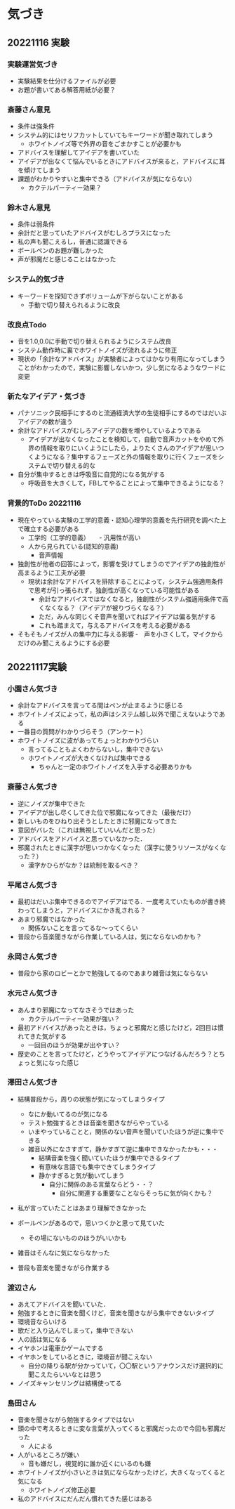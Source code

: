 # 気づき
## 20221116 実験
### 実験運営気づき
- 実験結果を仕分けるファイルが必要
- お題が書いてある解答用紙が必要？

### 斎藤さん意見
- 条件は強条件
- システム的にはセリフカットしていてもキーワードが聞き取れてしまう
  - ホワイトノイズ等で外界の音をごまかすことが必要かも
- アドバイスを理解してアイデアを書いていた
- アイデアが出なくて悩んでいるときにアドバイスが来ると，アドバイスに耳を傾けてしまう
- 課題がわかりやすいと集中できる（アドバイスが気にならない）
  - カクテルパーティー効果？
### 鈴木さん意見
- 条件は弱条件
- 余計だと思っていたアドバイスがむしろプラスになった
- 私の声も聞こえるし，普通に認識できる
- ボールペンのお題が難しかった
- 声が邪魔だと感じることはなかった
### システム的気づき
- キーワードを探知できずボリュームが下がらないことがある
  - 手動で切り替えられるように改良
### 改良点Todo
- 音を1.0,0.0に手動で切り替えられるようにシステム改良
- システム動作時に裏でホワイトノイズが流れるように修正
- 現状の「余計なアドバイス」が実験者によってはかなり有用になってしまうことがわかったので，実験に影響しないかつ，少し気になるようなワードに変更
### 新たなアイデア・気づき
- パナソニック民相手にするのと流通経済大学の生徒相手にするのではだいぶアイデアの数が違う
- 余計なアドバイスがむしろアイデアの数を増やしているようである
  - アイデアが出なくなったことを検知して，自動で音声カットをやめて外界の情報を取りにいくようにしたら，よりたくさんのアイデアが思いつくようになる？集中するフェーズと外の情報を取りに行くフェーズをシステムで切り替える的な
- 自分が集中するときは呼吸音に自覚的になる気がする
  - 呼吸音を大きくして，FBしてやることによって集中できるようになる？
### 背景的ToDo 20221116
- 現在やっている実験の工学的意義・認知心理学的意義を先行研究を調べた上で確立する必要がある
  - 工学的（工学的意義）
　  - 汎用性が高い
  - 人から見られている(認知的意義)
    - 音声情報
- 独創性が他者の回答によって，影響を受けてしまうのでアイデアの独創性が高まるように工夫が必要
  - 現状は余計なアドバイスを排除することによって，システム強適用条件で思考が引っ張られず，独創性が高くなっている可能性がある
    - 余計なアドバイスではなくなると，独創性がシステム強適用条件で高くなくなる？（アイデアが被りづらくなる？）
    - ただ，みんな同じくそ音声を聞いてればアイデアは偏る気がする
    - これも踏まえて，与えるアドバイスを考える必要がある
- そもそもノイズが人の集中力に与える影響
‐　声を小さくして，マイクからだけのみ聞こえるようにする必要

## 20221117実験
### 小園さん気づき
- 余計なアドバイスを言ってる間はペンが止まるように感じる
- ホワイトノイズによって，私の声はシステム越し以外で聞こえないようである
- 一番目の質問がわかりづらそう（アンケート）
- ホワイトノイズに波があってちょっとわかりづらい
  - 言ってることもよくわからないし，集中できない
  - ホワイトノイズが大きくなければ集中できる
    - ちゃんと一定のホワイトノイズを入手する必要ありかも
### 斎藤さん気づき
- 逆にノイズが集中できた
- アイデアが出し尽くしてきた位で邪魔になってきた（最後だけ）
- 新しいものをひねり出そうとしたときに邪魔になってきた
- 意図がバレた（これは無視していいんだと思った）
- アドバイスをアドバイスと思っていなかった．
- 邪魔されたときに漢字が思いつかなくなった（漢字に使うリソースがなくなった？）
  - 漢字かひらがなか？は統制を取るべき？
### 平尾さん気づき
- 最初はだいぶ集中できるのでアイデアはでる．一度考えていたものが書き終わってしまうと，アドバイスにかき乱される？
- あまり邪魔ではなかった
  - 関係ないことを言ってるな～ってくらい
- 普段から音楽聞きながら作業している人は，気にならないのかも？

### 永岡さん気づき
- 普段から家のロビーとかで勉強してるのであまり雑音は気にならない

### 水元さん気づき
- あんまり邪魔になってなさそうではあった
  - カクテルパーティー効果が強い？
- 最初アドバイスがあったときは，ちょっと邪魔だと感じたけど，2回目は慣れてきた気がする
  - 一回目のほうが効果が出やすい？
- 歴史のことを言ってたけど，どうやってアイデアにつなげるんだろう？とちょっと気になった感じ

### 澤田さん気づき
- 結構普段から，周りの状態が気になってしまうタイプ
  - なにか動いてるのが気になる
  - テスト勉強するときは音楽を聞きながらやっている
  - いまやっていることと，関係のない音声を聞いていたほうが逆に集中できる
  - 雑音以外になさすぎて，静かすぎて逆に集中できなかったかも・・・
    - 結構音楽を強く聞いていたほうが集中できるタイプ
    - 有意味な言語でも集中できてしまうタイプ
    - 静かすぎると気が動いてしまう
      - 自分に関係のある言葉ならどう・・？
        - 自分に関連する重要なことならそっちに気が向くかも？

- 私が言っていたことはあまり理解できなかった
- ボールペンがあるので，思いつくかと思って見ていた
  - その場にないもののほうがいいかも
- 雑音はそんなに気にならなかった
- 普段も音楽を聞きながら作業する

### 渡辺さん
- あえてアドバイスを聞いていた．
- 勉強するときに音楽を聞くけど，音楽を聞きながら集中できないタイプ
- 環境音ならいける
- 歌だと入り込んでしまって，集中できない
- 人の話は気になる
- イヤホンは電車かゲームでする
- イヤホンをしているときに，環境音が聞こえない
  - 自分の降りる駅が分かっていて，〇〇駅というアナウンスだけ選択的に聞こえたらいいなとは思う
- ノイズキャンセリングは結構使ってる

### 島田さん
- 音楽を聞きながら勉強するタイプではない
- 頭の中で考えるときに変な言葉が入ってくると邪魔だったので今回も邪魔だった
  - 人による
- 人がいるところが嫌い
  - 音も嫌だし，視覚的に誰か近くにいるのも嫌
- ホワイトノイズが小さいときは気にならなかったけど，大きくなってくると気になる
  - ホワイトノイズ修正必要
- 私のアドバイスにだんだん慣れてきた感じはある